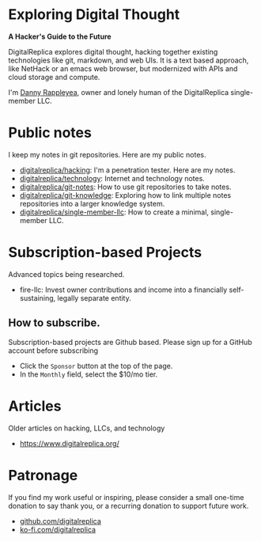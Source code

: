 # Exploring Digital Thought
**A Hacker's Guide to the Future**

DigitalReplica explores digital thought, hacking together existing technologies like git, markdown, and web UIs. It is a text based approach, like NetHack or an emacs web browser, but modernized with APIs and cloud storage and compute.

I'm [Danny Rappleyea](https://github.com/dannyrappleyea), owner and lonely human of the DigitalReplica single-member LLC.

# Public notes
I keep my notes in git repositories. Here are my public notes.
* [digitalreplica/hacking](https://github.com/digitalreplica/hacking): I'm a penetration tester. Here are my notes.
* [digitalreplica/technology](https://github.com/digitalreplica/technology): Internet and technology notes.
* [digitalreplica/git-notes](https://github.com/digitalreplica/git-notes): How to use git repositories to take notes.
* [digitalreplica/git-knowledge](https://github.com/digitalreplica/git-knowledge): Exploring how to link multiple notes repositories into a larger knowledge system.
* [digitalreplica/single-member-llc](https://github.com/digitalreplica/single-member-llc): How to create a minimal, single-member LLC.

# Subscription-based Projects
Advanced topics being researched.
* fire-llc: Invest owner contributions and income into a financially self-sustaining, legally separate entity.

## How to subscribe.
Subscription-based projects are Github based. Please sign up for a GitHub account before subscribing
* Click the ```Sponsor``` button at the top of the page.
* In the ```Monthly``` field, select the $10/mo tier.

# Articles
Older articles on hacking, LLCs, and technology
* https://www.digitalreplica.org/

# Patronage
If you find my work useful or inspiring, please consider a small one-time donation to say thank you, or a recurring donation to support future work.
* [github.com/digitalreplica](https://github.com/sponsors/digitalreplica)
* [ko-fi.com/digitalreplica](https://ko-fi.com/digitalreplica)
